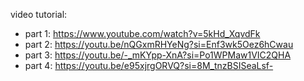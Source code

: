 video tutorial: 
- part 1: https://www.youtube.com/watch?v=5kHd_XqvdFk
- part 2: https://youtu.be/nQGxmRHYeNg?si=Enf3wk5Oez6hCwau
- part 3: https://youtu.be/-_mKYpp-XnA?si=Po1WPMaw1VIC2QHA
- part 4: https://youtu.be/e95xjrgORVQ?si=8M_tnzBSISeaLsf-
